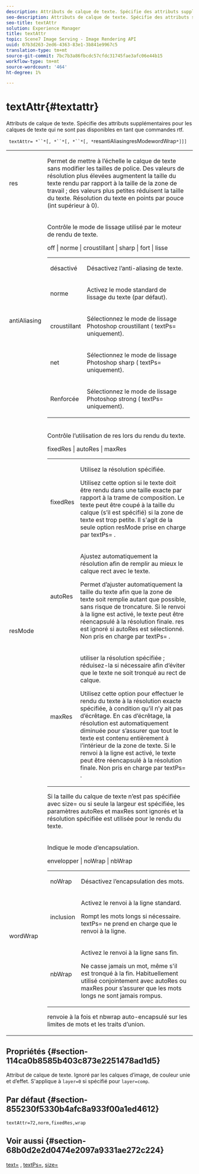 ```yaml
---
description: Attributs de calque de texte. Spécifie des attributs supplémentaires pour les calques de texte qui ne sont pas disponibles en tant que commandes rtf.
seo-description: Attributs de calque de texte. Spécifie des attributs supplémentaires pour les calques de texte qui ne sont pas disponibles en tant que commandes rtf.
seo-title: textAttr
solution: Experience Manager
title: textAttr
topic: Scene7 Image Serving - Image Rendering API
uuid: 07b3d263-2ed6-4363-83e1-3b841e9967c5
translation-type: tm+mt
source-git-commit: 7bc7b3a86fbcdc57cfdc31745fae3afc06e44b15
workflow-type: tm+mt
source-wordcount: '464'
ht-degree: 1%

---
```



# textAttr{#textattr}

Attributs de calque de texte. Spécifie des attributs supplémentaires pour les calques de texte qui ne sont pas disponibles en tant que commandes rtf.

` textAttr= *``*[, *``*[, *``*[, *`resantiAliasingresModewordWrap`*]]]`

<table id="simpletable_0072BF7DF52B4959A14EDEF60A6EBDEE"> 
 <tr class="strow"> 
  <td class="stentry"> <p> <span class="codeph"> <span class="varname"> res  </span> </span> </p> </td> 
  <td class="stentry"> <p>Permet de mettre à l’échelle le calque de texte sans modifier les tailles de police. Des valeurs de résolution plus élevées augmentent la taille du texte rendu par rapport à la taille de la zone de travail ; des valeurs plus petites réduisent la taille du texte. Résolution du texte en points par pouce (int supérieur à 0). </p> </td> 
 </tr> 
 <tr class="strow"> 
  <td class="stentry"> <p> <span class="codeph"> <span class="varname"> antiAliasing  </span> </span> </p> </td> 
  <td class="stentry"> <p>Contrôle le mode de lissage utilisé par le moteur de rendu de texte. </p> <p> <span class="codeph"> off | norme | croustillant | sharp | fort | lisse  </span> </p> <p> 
    <table id="simpletable_AE2331118FCA4BC7877233E287CED6A4"> 
     <tr class="strow"> 
      <td class="stentry"> <p> <span class="codeph"> désactivé </span> </p> </td> 
      <td class="stentry"> <p>Désactivez l’anti-aliasing de texte. </p> </td> 
     </tr> 
     <tr class="strow"> 
      <td class="stentry"> <p> <span class="codeph"> norme  </span> </p> </td> 
      <td class="stentry"> <p>Activez le mode standard de lissage du texte (par défaut). </p> </td> 
     </tr> 
     <tr class="strow"> 
      <td class="stentry"> <p> <span class="codeph"> croustillant  </span> </p> </td> 
      <td class="stentry"> <p>Sélectionnez le mode de lissage Photoshop <span class="codeph"> croustillant </span> ( <span class="codeph"> textPs= </span> uniquement). </p> </td> 
     </tr> 
     <tr class="strow"> 
      <td class="stentry"> <p> <span class="codeph"> net  </span> </p> </td> 
      <td class="stentry"> <p>Sélectionnez le mode de lissage Photoshop <span class="codeph"> sharp </span> ( <span class="codeph"> textPs= </span> uniquement). </p> </td> 
     </tr> 
     <tr class="strow"> 
      <td class="stentry"> <p> <span class="codeph"> Renforcée </span> </p> </td> 
      <td class="stentry"> <p>Sélectionnez le mode de lissage Photoshop <span class="codeph"> strong </span> ( <span class="codeph"> textPs= </span> uniquement). </p> </td> 
     </tr> 
    </table> </p> </td> 
 </tr> 
 <tr class="strow"> 
  <td class="stentry"> <p> <span class="codeph"> <span class="varname"> resMode </span> </span> </p> </td> 
  <td class="stentry"> <p>Contrôle l’utilisation de res lors du rendu du texte. </p> <p> <span class="codeph"> fixedRes | autoRes | maxRes  </span> </p> <p> 
    <table id="simpletable_2CFC06DB37154C7C92614FDF7A818DB5"> 
     <tr class="strow"> 
      <td class="stentry"> <p> <span class="codeph"> fixedRes  </span> </p> </td> 
      <td class="stentry"> <p>Utilisez la résolution spécifiée. </p> <p>Utilisez cette option si le texte doit être rendu dans une taille exacte par rapport à la trame de composition. Le texte peut être coupé à la taille du calque (s’il est spécifié) si la zone de texte est trop petite. Il s'agit de la seule option <span class="varname"> resMode </span> prise en charge par <span class="codeph"> textPs= </span>. </p> </td> 
     </tr> 
     <tr class="strow"> 
      <td class="stentry"> <p> <span class="codeph"> autoRes  </span> </p> </td> 
      <td class="stentry"> <p>Ajustez automatiquement la résolution afin de remplir au mieux le calque rect avec le texte. </p> <p>Permet d’ajuster automatiquement la taille du texte afin que la zone de texte soit remplie autant que possible, sans risque de troncature. Si le renvoi à la ligne est activé, le texte peut être réencapsulé à la résolution finale. <span class="varname"> res  </span> est ignoré si  <span class="codeph"> autoRes  </span> est sélectionné. Non pris en charge par <span class="codeph"> textPs= </span>. </p> </td> 
     </tr> 
     <tr class="strow"> 
      <td class="stentry"> <p> <span class="codeph"> maxRes  </span> </p> </td> 
      <td class="stentry"> <p>utiliser la résolution spécifiée ; réduisez-la si nécessaire afin d’éviter que le texte ne soit tronqué au rect de calque. </p> <p>Utilisez cette option pour effectuer le rendu du texte à la résolution exacte spécifiée, à condition qu’il n’y ait pas d’écrêtage. En cas d’écrêtage, la résolution est automatiquement diminuée pour s’assurer que tout le texte est contenu entièrement à l’intérieur de la zone de texte. Si le renvoi à la ligne est activé, le texte peut être réencapsulé à la résolution finale. Non pris en charge par <span class="codeph"> textPs= </span>. </p> </td> 
     </tr> 
    </table> </p> <p>Si la taille du calque de texte n’est pas spécifiée avec size= ou si seule la largeur est spécifiée, les paramètres autoRes et maxRes sont ignorés et la résolution spécifiée est utilisée pour le rendu du texte. </p> </td> 
 </tr> 
 <tr class="strow"> 
  <td class="stentry"> <p> <span class="codeph"> <span class="varname"> wordWrap  </span> </span> </p> </td> 
  <td class="stentry"> <p>Indique le mode d’encapsulation. </p> <p> <span class="codeph"> envelopper | noWrap | nbWrap  </span> </p> <p> 
    <table id="simpletable_FF2510E029EC41E29BC30D9FC2923EA3"> 
     <tr class="strow"> 
      <td class="stentry"> <p> <span class="codeph"> noWrap  </span> </p> </td> 
      <td class="stentry"> <p>Désactivez l’encapsulation des mots. </p> </td> 
     </tr> 
     <tr class="strow"> 
      <td class="stentry"> <p> <span class="codeph"> inclusion </span> </p> </td> 
      <td class="stentry"> <p>Activez le renvoi à la ligne standard. </p> <p>Rompt les mots longs si nécessaire. <span class="codeph"> textPs=  </span> ne prend en charge que le  <span class="codeph"> renvoi  </span>à la ligne. </p> </td> 
     </tr> 
     <tr class="strow"> 
      <td class="stentry"> <p> <span class="codeph"> nbWrap  </span> </p> </td> 
      <td class="stentry"> <p>Activez le renvoi à la ligne sans fin. </p> <p>Ne casse jamais un mot, même s'il est tronqué à la fin. Habituellement utilisé conjointement avec <span class="codeph"> autoRes </span> ou <span class="codeph"> maxRes </span> pour s’assurer que les mots longs ne sont jamais rompus. </p> </td> 
     </tr> 
    </table> </p> <p><span class="codeph"> renvoie à la fois </span> et <span class="codeph"> nbwrap </span> auto-encapsulé sur les limites de mots et les traits d’union. </p> </td> 
 </tr> 
</table>

## Propriétés {#section-114ca0b8585b403c873e2251478ad1d5}

Attribut de calque de texte. Ignoré par les calques d’image, de couleur unie et d’effet. S&#39;applique à `layer=0` si spécifié pour `layer=comp`.

## Par défaut {#section-855230f5330b4afc8a933f00a1ed4612}

`textAttr=72,norm,fixedRes,wrap`

## Voir aussi {#section-68b0d2e2d0474e2097a9331ae272c224}

[text=](../../../../../is-api/http-ref/image-serving-api-ref/c-http-protocol-reference/c-command-reference/r-text.md#reference-84634052e48548539a1ef63cbe41f22f) ,  [textPs=](../../../../../is-api/http-ref/image-serving-api-ref/c-http-protocol-reference/c-command-reference/r-textps.md#reference-4209a2a6169f44278da2647cfb0cd767),  [size=](../../../../../is-api/http-ref/image-serving-api-ref/c-http-protocol-reference/c-data-types/r-size.md#reference-04d383f32c7b4003bed9978cb854747b)
